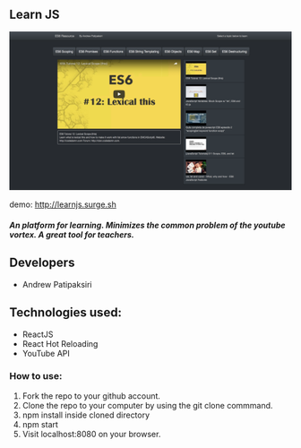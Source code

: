 
## Learn JS

[![LearnJS](/screenshotYT.png?)](http://learnjs.surge.sh)

demo: http://learnjs.surge.sh

##### An platform for learning. Minimizes the common problem of the youtube vortex. A great tool for teachers.

## Developers
- Andrew Patipaksiri

## Technologies used:
- ReactJS
- React Hot Reloading
- YouTube API


### How to use:
1. Fork the repo to your github account.
2. Clone the repo to your computer by using the git clone commmand.
3. npm install inside cloned directory
4. npm start
5. Visit localhost:8080 on your browser.

